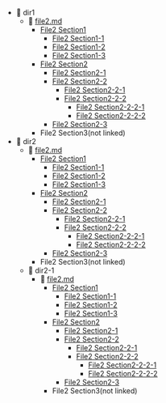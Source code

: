 * :file_folder: dir1
  * :memo: [file2.md](dir1/file2.md)
    * [File2 Section1](dir1/file2.md#1)
      * [File2 Section1-1](dir1/file2.md#1_1)
      * [File2 Section1-2](dir1/file2.md#1_2)
      * [File2 Section1-3](dir1/file2.md#1_3)
    * [File2 Section2](dir1/file2.md#2)
      * [File2 Section2-1](dir1/file2.md#2_1)
      * [File2 Section2-2](dir1/file2.md#2_2)
        * [File2 Section2-2-1](dir1/file2.md#2_2_1)
        * [File2 Section2-2-2](dir1/file2.md#2_2_2)
          * [File2 Section2-2-2-1](dir1/file2.md#2_2_2_1)
          * [File2 Section2-2-2-2](dir1/file2.md#2_2_2_2)
      * [File2 Section2-3](dir1/file2.md#2_3)
    * File2 Section3(not linked)
* :file_folder: dir2
  * :memo: [file2.md](dir2/file2.md)
    * [File2 Section1](dir2/file2.md#1)
      * [File2 Section1-1](dir2/file2.md#1_1)
      * [File2 Section1-2](dir2/file2.md#1_2)
      * [File2 Section1-3](dir2/file2.md#1_3)
    * [File2 Section2](dir2/file2.md#2)
      * [File2 Section2-1](dir2/file2.md#2_1)
      * [File2 Section2-2](dir2/file2.md#2_2)
        * [File2 Section2-2-1](dir2/file2.md#2_2_1)
        * [File2 Section2-2-2](dir2/file2.md#2_2_2)
          * [File2 Section2-2-2-1](dir2/file2.md#2_2_2_1)
          * [File2 Section2-2-2-2](dir2/file2.md#2_2_2_2)
      * [File2 Section2-3](dir2/file2.md#2_3)
    * File2 Section3(not linked)
  * :file_folder: dir2-1
    * :memo: [file2.md](dir2/dir2-1/file2.md)
      * [File2 Section1](dir2/dir2-1/file2.md#1)
        * [File2 Section1-1](dir2/dir2-1/file2.md#1_1)
        * [File2 Section1-2](dir2/dir2-1/file2.md#1_2)
        * [File2 Section1-3](dir2/dir2-1/file2.md#1_3)
      * [File2 Section2](dir2/dir2-1/file2.md#2)
        * [File2 Section2-1](dir2/dir2-1/file2.md#2_1)
        * [File2 Section2-2](dir2/dir2-1/file2.md#2_2)
          * [File2 Section2-2-1](dir2/dir2-1/file2.md#2_2_1)
          * [File2 Section2-2-2](dir2/dir2-1/file2.md#2_2_2)
            * [File2 Section2-2-2-1](dir2/dir2-1/file2.md#2_2_2_1)
            * [File2 Section2-2-2-2](dir2/dir2-1/file2.md#2_2_2_2)
        * [File2 Section2-3](dir2/dir2-1/file2.md#2_3)
      * File2 Section3(not linked)
